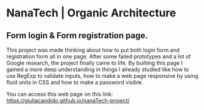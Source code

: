 # NanaTech | Organic Architecture

## Form login &amp; Form registration page.

This project was made thinking about how to put both login form and registration form all in one page. After some failed prototypes and a lot of Google research,
the project finally came to life. By builting this page I gained a more deep understanding in things I already studied like how to use RegExp to validate inputs, how to
make a web page responsive by using fluid units in CSS and how to make a password visible.


You can access this web page on this link: 
<a href='https://giuliacandido.github.io/nanaTech-project/' target='_blank'>https://giuliacandido.github.io/nanaTech-project/</a>
